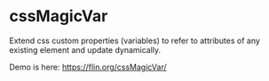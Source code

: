 # cssMagicVar
Extend css custom properties (variables) to refer to attributes of any existing element and update dynamically.

Demo is here: https://flin.org/cssMagicVar/
